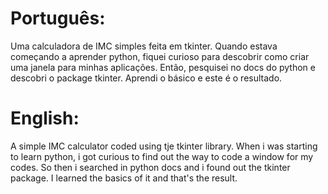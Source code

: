 # Português:

Uma calculadora de IMC simples feita em tkinter. Quando estava começando a aprender python, fiquei curioso para descobrir como criar uma janela para minhas aplicações. Então, pesquisei no docs do python e descobri o package tkinter. Aprendi o básico e este é o resultado.

# English:

A simple IMC calculator coded using tje tkinter library. When i was starting to learn python, i got curious to find out the way to code a window for my codes. So then i searched in python docs and i found out the tkinter package. I learned the basics of it and that's the result.
